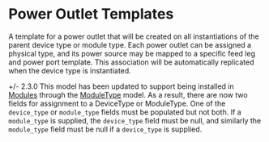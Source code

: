 # Power Outlet Templates

A template for a power outlet that will be created on all instantiations of the parent device type or module type. Each power outlet can be assigned a physical type, and its power source may be mapped to a specific feed leg and power port template. This association will be automatically replicated when the device type is instantiated.


+/- 2.3.0
    This model has been updated to support being installed in [Modules](module.md) through the [ModuleType](moduletype.md) model. As a result, there are now two fields for assignment to a DeviceType or ModuleType. One of the `device_type` or `module_type` fields must be populated but not both. If a `module_type` is supplied, the `device_type` field must be null, and similarly the `module_type` field must be null if a `device_type` is supplied.
